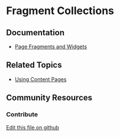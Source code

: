 # Fragment Collections

## Documentation

* [Page Fragments and Widgets](https://learn.liferay.com/en/w/dxp/site-building/creating-pages/page-fragments-and-widgets)

## Related Topics

* [Using Content Pages](https://learn.liferay.com/en/w/dxp/site-building/creating-pages/using-content-pages)

## Community Resources


### Contribute

[Edit this file on github](https://github.com/olafk/controlpanel-documentation-docs/blob/master/md/74en/com_liferay_fragment_web_portlet_FragmentPortlet/fragment_edit_fragment_collection.md)
